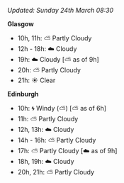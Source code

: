 *Updated: Sunday 24th March 08:30*

**Glasgow**

* 10h, 11h: :partly_sunny: Partly Cloudy
* 12h - 18h: :cloud: Cloudy
* 19h: :cloud: Cloudy [:partly_sunny: as of 9h]
* 20h: :partly_sunny: Partly Cloudy
* 21h: :sunny: Clear

**Edinburgh**

* 10h: :cyclone: Windy (:partly_sunny:) [:partly_sunny: as of 6h]
* 11h: :partly_sunny: Partly Cloudy
* 12h, 13h: :cloud: Cloudy
* 14h - 16h: :partly_sunny: Partly Cloudy
* 17h: :partly_sunny: Partly Cloudy [:cloud: as of 9h]
* 18h, 19h: :cloud: Cloudy
* 20h, 21h: :partly_sunny: Partly Cloudy
